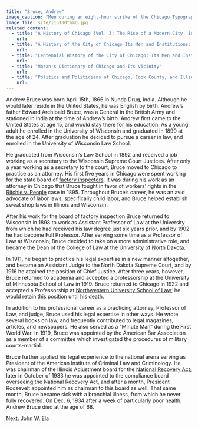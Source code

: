 ```yaml
---
title: "Bruce, Andrew"
image_caption: "Men during an eight-hour strike of the Chicago Typographical Union."
image_file: site/i15130thmb.jpg
related_content:
  - title: "A History of Chicago (Vol. 3: The Rise of a Modern City, 1871-1893)"
    url:
  - title: "A History of the City of Chicago Its Men and Institutions: Biographical Sketches of Leading Citizens"
    url:
  - title: "Centennial History of the City of Chicago: Its Men and Institutions"
    url:
  - title: "Moran's Dictionary of Chicago and Its Vicinity"
    url:
  - title: "Politics and Politicians of Chicago, Cook County, and Illinois 1787-1887"
    url:
---
```


Andrew Bruce was born April 15th, 1866 in Nunda Drug, India. Although he would later reside in the United States, he was English by birth. Andrew’s father Edward Archibald Bruce, was a General in the British Army and stationed in India at the time of Andrew’s birth. Andrew first came to the United States at age 15, and would stay there for his education. As a young adult he enrolled in the University of Wisconsin and graduated in 1890 at the age of 24. After graduation he decided to pursue a career in law, and enrolled in the University of Wisconsin Law School.

He graduated from Wisconsin’s Law School in 1892 and received a job working as a secretary to the Wisconsin Supreme Court Justices. After only a year working as a secretary to the court, Bruce moved to Chicago to practice as an attorney. His first five years in Chicago were spent working for the state board of [factory inspectors](/legal/reports/). It was during his work as an attorney in Chicago that Bruce fought in favor of workers’ rights in the [Ritchie v. People](/legal/court/) case in 1895. Throughout Bruce’s career, he was an avid advocate of labor laws, specifically child labor, and Bruce helped establish sweat shop laws in Illinois and Wisconsin.

After his work for the board of factory inspection Bruce returned to Wisconsin in 1898 to work as Assistant Professor of Law at the University from which he had received his law degree just six years prior, and by 1902 he had become Full Professor. After serving some time as a Professor of Law at Wisconsin, Bruce decided to take on a more administrative role, and became the Dean of the College of Law at the University of North Dakota.

In 1911, he began to practice his legal expertise in a new manner altogether, and became an Assistant Judge to the North Dakota Supreme Court, and by 1916 he attained the position of Chief Justice. After three years, however, Bruce returned to academia and accepted a professorship at the University of Minnesota School of Law in 1919. Bruce returned to Chicago in 1922 and accepted a Professorship at [Northwestern University School of Law](http://www.law.northwestern.edu/); he would retain this position until his death.

In addition to his professional career as a practicing attorney, Professor of Law, and judge, Bruce used his legal expertise in other ways. He wrote several books on law, and frequently contributed to legal magazines, articles, and newspapers. He also served as a “Minute Man” during the First World War. In 1919, Bruce was appointed by the American Bar Association as a member of a committee which investigated the procedures of military courts-martial.

Bruce further applied his legal experience to the national arena serving as President of the American Institute of Criminal Law and Criminology. He was chairman of the Illinois Adjustment board for the [National Recovery Act](http://www.encyclopedia.chicagohistory.org/pages/542.html); later in October of 1933 he was appointed to the compliance board overseeing the National Recovery Act, and after a month, President Roosevelt appointed him as chairman to this board as well. That same month, Bruce became sick with a bronchial illness, from which he never fully recovered. On Dec. 6, 1934 after a week of particularly poor health, Andrew Bruce died at the age of 68.

Next:  [John W. Ela](/legal/lawyers/ela/)
